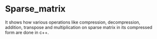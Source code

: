 # Sparse_matrix
It shows how various operations like compression, decompression, addition, transpose and multiplication on sparse matrix in its compressed form are done in c++.
